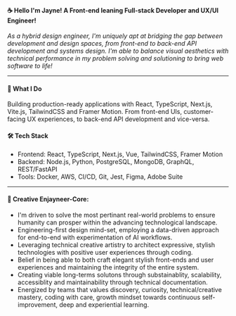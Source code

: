 <div>
  <h4>☕️ Hello I'm Jayne! A Front-end leaning Full-stack Developer and UX/UI Engineer!</h3>
  
  <i>As a hybrid design engineer, I'm uniquely apt at bridging the gap between development and design spaces, from front-end to back-end API development and systems design. I'm able to balance visual aesthetics with technical performance in my problem solving and solutioning to bring web software to life!</i>
</div>

----------------------

<div>
  <h4>🚀 What I Do</h4>
Building production-ready applications with React, TypeScript, Next.js, Vite.js, TailwindCSS and Framer Motion. From front-end UIs, customer-facing UX experiences, to back-end API development and vice-versa.

<h4>🛠️ Tech Stack</h4>
<ul>
  <li>Frontend: React, TypeScript, Next.js, Vue, TailwindCSS, Framer Motion</li>
  <li>Backend: Node.js, Python, PostgreSQL, MongoDB, GraphQL, REST/FastAPI</li>
  <li>Tools: Docker, AWS, CI/CD, Git, Jest, Figma, Adobe Suite</li>
</ul>

</div>

----------------------

<div>
  <h4>🫶 Creative Enjayneer-Core: </h4>
    <ul>
      <li>I'm driven to solve the most pertinant real-world problems to ensure humanity can prosper within the advancing technological landscape.</li>
      <li>Engineering-first design mind-set, employing a data-driven approach for end-to-end with experimentation of AI workflows.</li>
      <li>Leveraging technical creative artistry to architect expressive, stylish technologies with positive user experiences through coding.</li>
      <li>Belief in being able to both craft elegant stylish front-ends and user experiences and maintaining the integrity of the entire system.</li>
      <li>Creating viable long-terms solutons through substainablity, scalability, accessiblity and maintainability through technical documentation. </li>
      <li>Energized by teams that values discovery, curiosity, technical/creative mastery, coding with care, growth mindset towards continuous self-improvement, deep and experiential learning.</li>
    </ul>
</div>
